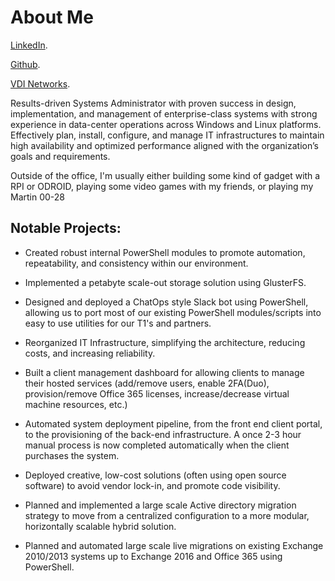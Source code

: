 # [](#header-1)About Me


[LinkedIn](https://www.linkedin.com/in/kevin-nishimura-258bbba4/).

[Github](https://github.com/KevinNish).

[VDI Networks](http://www.vdinetworks.com).


Results-driven Systems Administrator with proven success in design, implementation, and management of enterprise-class
systems with strong experience in data-center operations across Windows and Linux platforms. Effectively plan, install, configure, and manage IT infrastructures to maintain high availability and optimized performance aligned with the organization’s goals and requirements.

Outside of the office, I'm usually either building some kind of gadget with a RPI or ODROID, playing some video games with my friends, or playing my Martin 00-28


## [](#header-2)Notable Projects:


- Created robust internal PowerShell modules to promote automation, repeatability, and consistency within our environment.

- Implemented a petabyte scale-out storage solution using GlusterFS.

- Designed and deployed a ChatOps style Slack bot using PowerShell, allowing us to port most of our existing PowerShell modules/scripts into easy to use utilities for our T1's and partners.

- Reorganized IT Infrastructure, simplifying the architecture, reducing costs, and increasing reliability.

- Built a client management dashboard for allowing clients to manage their hosted services (add/remove users, enable 2FA(Duo), provision/remove Office 365 licenses, increase/decrease virtual machine resources, etc.)

- Automated system deployment pipeline, from the front end client portal, to the provisioning of the back-end infrastructure. A once 2-3 hour manual process is now completed automatically when the client purchases the system.

- Deployed creative, low-cost solutions (often using open source software) to avoid vendor lock-in,  and promote code visibility.

- Planned and implemented a large scale Active directory migration strategy to move from a centralized configuration to a more modular, horizontally scalable hybrid solution.

- Planned and automated large scale live migrations on existing Exchange 2010/2013 systems up to Exchange 2016 and Office 365 using PowerShell. 
